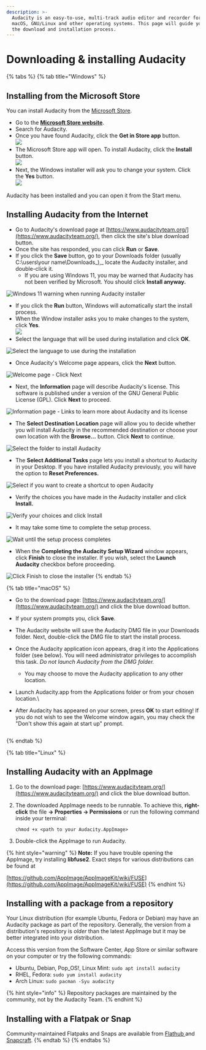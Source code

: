 ```yaml
---
description: >-
  Audacity is an easy-to-use, multi-track audio editor and recorder for Windows,
  macOS, GNU/Linux and other operating systems. This page will guide you through
  the download and installation process.
---
```


# Downloading & installing Audacity

{% tabs %}
{% tab title="Windows" %}
## Installing from the Microsoft Store

You can install Audacity from the [Microsoft Store](https://apps.microsoft.com/store/detail/audacity/XP8K0J757HHRDW).

* Go to the [**Microsoft Store website**](https://apps.microsoft.com/store/detail/audacity/XP8K0J757HHRDW).
* Search for Audacity.
* Once you have found Audacity, click the **Get in Store app** button.\
  ![](<../.gitbook/assets/Microsoft Store Website.png>)
* The Microsoft Store app will open. To install Audacity, click the **Install** button. \
  ![](<../.gitbook/assets/msstore install prompt.png>)
* Next, the Windows installer will ask you to change your system. Click the **Yes** button.\
  ![](<../.gitbook/assets/microsoft windows UAC.png>)

Audacity has been installed and you can open it from the Start menu.

## Installing Audacity from the Internet

* Go to Audacity's download page at [https://www.audacityteam.org/](https://www.audacityteam.org/), then click the site's blue download button.&#x20;
* Once the site has responded, you can click **Run** or **Save**.&#x20;
* If you click the **Save** button, go to your Downloads folder (usually C:\users\your name\Downloads_),_ locate the Audacity installer, and double-click it.
  * If you are using Windows 11, you may be warned that Audacity has not been verified by Microsoft. You should click **Install anyway.**

![Windows 11 warning when running Audacity installer](<../.gitbook/assets/Windows 11 - Microsoft-verified app warning.png>)

* If you click the **Run** button, Windows will automatically start the install process.
* When the Window installer asks you to make changes to the system, click **Yes**.\
  ![](<../.gitbook/assets/microsoft windows UAC.png>)
* Select the language that will be used during installation and click **OK**.

![Select the language to use during the installation](<../.gitbook/assets/Select Setup Language.png>)

* Once Audacity's Welcome page appears, click the **Next** button.

![Welcome page - Click Next](<../.gitbook/assets/Welcome Audacity Setup.png>)

* Next, the **Information** page will describe Audacity's license. This software is published under a version of the GNU General Public License (GPL). Click **Next** to proceed.

![Information page - Links to learn more about Audacity and its license](<../.gitbook/assets/Setup - License.png>)

* The **Select Destination Location** page will allow you to decide whether you will install Audacity in the recommended destination or choose your own location with the **Browse...** button. Click **Next** to continue.

![Select the folder to install Audacity](<../.gitbook/assets/Setup - Select Destination Location.png>)

* The **Select Additional Tasks** page lets you install a shortcut to Audacity in your Desktop. If you have installed Audacity previously, you will have the option to **Reset Preferences.**

![Select if you want to create a shortcut to open Audacity](<../.gitbook/assets/Setup - Additional Tasks.png>)

* Verify the choices you have made in the Audacity installer and click **Install.**

![Verify your choices and click Install](<../.gitbook/assets/Setup - Ready to install.png>)

* It may take some time to complete the setup process.

![Wait until the setup process completes](<../.gitbook/assets/Setup - Extracting.png>)

* When the **Completing the Audacity Setup Wizard** window appears, click **Finish** to close the installer. If you wish, select the **Launch Audacity** checkbox before proceeding.

![Click Finish to close the installer](<../.gitbook/assets/Setup - Completed.png>)
{% endtab %}

{% tab title="macOS" %}
* Go to the download page: [https://www.audacityteam.org/](https://www.audacityteam.org/) and click the blue download button.&#x20;
* If your system prompts you, click **Save**.&#x20;
* The Audacity website will save the Audacity DMG file in your Downloads folder. Next, double-click the DMG file to start the install process.
*   Once the Audacity application icon appears, drag it into the Applications folder (see below). You will need administrator privileges to accomplish this task. _Do not launch Audacity from the DMG folder._&#x20;

    * You may choose to move the Audacity application to any other location.&#x20;

    <img src="../.gitbook/assets/Audacity Install macOS.png" alt="" data-size="original">
* Launch Audacity.app from the Applications folder or from your chosen location.\

*   After Audacity has appeared on your screen, press **OK** to start editing! If you do not wish to see the Welcome window again, you may check the "Don't show this again at start up" prompt.

    <img src="../.gitbook/assets/Mac Welcome Screen.png" alt="" data-size="original">
{% endtab %}

{% tab title="Linux" %}
## Installing Audacity with an AppImage

1. Go to the download page: [https://www.audacityteam.org/](https://www.audacityteam.org/) and click the blue download button.&#x20;
2.  The downloaded AppImage needs to be runnable. To achieve this, **right-click** the file **-> Properties -> Permissions** or run the following command inside your terminal:

    ```
    chmod +x <path to your Audacity.AppImage>
    ```
3. Double-click the AppImage to run Audacity.

{% hint style="warning" %}
**Note:** If you have trouble opening the AppImage, try installing **libfuse2**. Exact steps for various distributions can be found at

[https://github.com/AppImage/AppImageKit/wiki/FUSE](https://github.com/AppImage/AppImageKit/wiki/FUSE)
{% endhint %}

## Installing with a package from a repository

Your Linux distribution (for example Ubuntu, Fedora or Debian) may have an Audacity package as part of the repository. Generally, the version from a distribution's repository is _older_ than the latest AppImage but it may be better integrated into your distribution.

Access this version from the Software Center, App Store or similar software on your computer or try the following commands:&#x20;

* Ubuntu, Debian, Pop\_OS!, Linux Mint: `sudo apt install audacity`
* RHEL, Fedora: `sudo yum install audacity`
* Arch Linux: `sudo pacman -Syu audacity`

{% hint style="info" %}
Repository packages are maintained by the community, not by the Audacity Team.
{% endhint %}

## Installing with a Flatpak or Snap

Community-maintained Flatpaks and Snaps are available from [Flathub ](https://flathub.org/apps/org.audacityteam.Audacity)and [Snapcraft](https://snapcraft.io/audacity).&#x20;
{% endtab %}
{% endtabs %}


